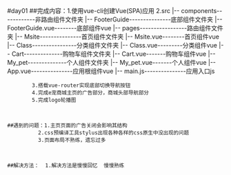 #day01
	##完成内容：1.使用vue-cli创建Vue(SPA)应用
		    2.src
			|-- components------------非路由组件文件夹
				|-- FooterGuide---------------底部组件文件夹
				|-- FooterGuide.vue--------底部组件vue
     			|-- pages-----------------路由组件文件夹
				|-- Msite---------------首页组件文件夹
					|-- Msite.vue--------首页组件vue
				|-- Class----------------分类组件文件夹
					|-- Class.vue---------分类组件vue
				|-- Cart--------------购物车组件文件夹
					|-- Cart.vue-------购物车组件vue
		 		|-- My_pet--------------个人组件文件夹
					|-- My_pet.vue-------个人组件vue
		        |-- App.vue---------------应用根组件vue
		        |-- main.js---------------应用入口js

		    3.搭载vue-router实现底部切换导航按钮
		    4.完成e宠商城主页的广告部分，商城头部导航部分
		    5.完成logo轮播图



	##遇到的问题：1.主页页面的广告关闭会影响其结构
		      2.css预编译工具stylus出现各种各样的css原生中没出现的问题
		      3.页面布局不熟练，遗忘过多



	##解决方法：  1.解决方法是慢慢回忆  慢慢熟练

